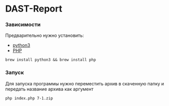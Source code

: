 # DAST-Report

### Зависимости 

Предварительно нужно установить:

* [python3](https://docs.python.org/3/) 
* [PHP](https://www.php.net/docs.php) 

```
brew install python3 && brew install php
```

### Запуск

Для запуска программы нужно переместить архив в скаченную папку и передать название архива как аргумент

```
php index.php 7-1.zip
```


